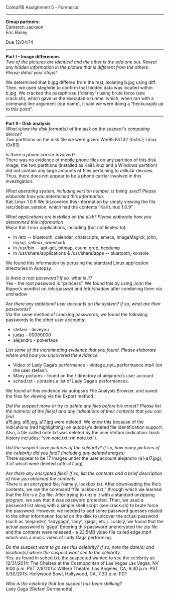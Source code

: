 Comp116 Assignment 5 - Forensics

---

**Group partners:**  
Cameron Jackson  
Eric Bailey

Due 12/04/14

---

**Part I - Image differences**  
*Two of the pictures are identical and the other is the odd one out. Reveal any
hidden information in the picture that is different from the others. Please
detail your steps!*

We determined that b.jpg differed from the rest, isolating b.jpg using diff. Then, we used steghide to confirm that hidden data was located within b.jpg. We cracked the passphrase (“disney”) using brute force (see crack.sh), which gave us the executable runme, which, when ran with a command line argument (our name), it said we were doing a “heckuvajob up to this point”.  

---

**Part II - Disk analysis**  
*What is/are the disk format(s) of the disk on the suspect's computing device?*  
Two partitions on the disk file we were given: Win95 FAT32 (0x0c); Linux (0x83)

*Is there a phone carrier involved?*  
There was no evidence of mobile phone files on any partition of this disk image; the two partitions (installed as Kali Linux and a Windows partition) did not contain any large amounts of files pertaining to cellular devices. Thus, there does not appear to be a phone carrier involved in this investigation.

*What operating system, including version number, is being used? Please elaborate
how you determined this information.*  
Kali Linux 1.0.9
We discovered this information by simply viewing the file /etc/debian_version, which had the contents “Kali Linux 1.0.9”

*What applications are installed on the disk? Please elaborate how you determined
this information*  
Major Kali Linux applications, including (but not limited to):

* In /etc -- bluetooth, calendar, chatscripts, emacs, ImageMagick, john, mysql, selinux, wireshark
* In /usr/bin -- apt-get, bitmap, csum, grep, hexdump
* In /usr/share/applications & /usr/share/apps -- bluetooth, konsole

We found this information by perusing the standard Linux application directories in Autopsy.

*Is there a root password? If so, what is it?*  
Yes - the root password is “princess”. We found this by using John the Ripper’s wordlist on /etc/passwd and /etc/shadow after combining them via unshadow

*Are there any additional user accounts on the system? If so, what are their
passwords?*  
Via the same method of cracking passwords, we found the following passwords to the other user accounts:

* stefani - iloveyou
* judas - 00000000
* alejandro - pokerface

*List some of the incriminating evidence that you found. Please elaborate where
and how you uncovered the evidence.*  

* Video of Lady Gaga’s performance - vintage\_nyu\_performance.mp4 (on the user stefani).  
* Many pictures - found on the / directory of alejandro’s user account.
* sched.txt - contains a list of Lady Gaga’s performances.  

We found all this evidence via autopsy’s File Analysis Browser, and saved the files for viewing via the Export method.

*Did the suspect move or try to delete any files before his arrest? Please list
the name(s) of the file(s) and any indications of their contents that you can
find*  
a15.jpg, a16.jpg, a17.jpg were deleted: We know this because of the indications (red highlighting) on autopsy’s deleted file identification support.  
Also, a file called note.txt was deleted by the user stefani (indication: bash history includes: “vim note.txt; rm note.txt”).

*Did the suspect save pictures of the celebrity? If so, how many pictures of the
celebrity did you find? (including any deleted images)*  
There appear to be 17 images under the user account alejandro (a1-a17.jpg), 3 of which were deleted (a15-a17.jpg).

*Are there any encrypted files? If so, list the contents and a brief description
of how you obtained the contents.*  
There is an encrypted file; Namely, lockbox.txt. After downloading the file’s contents, we ran the command “file lockbox.txt,” through which we learned that the file is a Zip file. After trying to unzip it with a standard unzipping program, we saw that it was password protected. Then, we used a password list along with a simple shell script (see crack.sh) to brute force the password. However, we needed to add some password guesses related to the other information found on the disk to uncover the actual password (such as ‘alejandro’, ‘ladygaga’, ‘lady’, ‘gaga’, etc.). Luckily, we found that the actual password is ‘gaga’. Entering this password unencrypted the zip file and the contents were released - a 23.5MB video file called edge.mp4 which was a music video of Lady Gaga performing.

*Do the suspect want to go see this celebrity? If so, note the date(s) and
location(s) where the suspect want see to the celebrity.*  
Yes: as found in sched.txt, the suspected wanted to see the celebrity at:
12/31/2014: The Chelsea at the Cosmopolitan of Las Vegas Las Vegas, NV 9:00 p.m. PST
2/8/2015: Wiltern Theatre, Los Angeles, CA, 9:30 p.m. PST
5/30/2015: Hollywood Bowl, Hollywood, CA, 7:30 p.m. PDT


*Who is the celebrity that the suspect has been stalking?*  
Lady Gaga (Stefani Germanotta)



